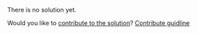 
There is no solution yet.

Would you like to [contribute to the solution](https://github.com/BFEdev/BFE.dev-solutions/blob/main/typescript/implement-ToNumber-T_en.md)? [Contribute guidline](https://github.com/BFEdev/BFE.dev-solutions#how-to-contribute)
